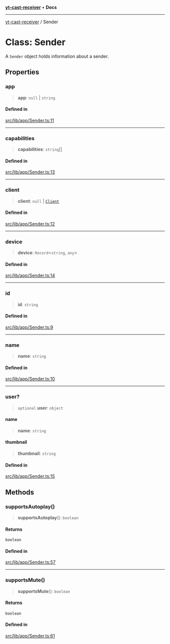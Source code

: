 [**yt-cast-receiver**](../README.md) • **Docs**

***

[yt-cast-receiver](../README.md) / Sender

# Class: Sender

A `Sender` object holds information about a sender.

## Properties

### app

> **app**: `null` \| `string`

#### Defined in

[src/lib/app/Sender.ts:11](https://github.com/patrickkfkan/yt-cast-receiver/blob/7898fbce0f56a5f9871c7ea968fa6c6f4e21202f/src/lib/app/Sender.ts#L11)

***

### capabilities

> **capabilities**: `string`[]

#### Defined in

[src/lib/app/Sender.ts:13](https://github.com/patrickkfkan/yt-cast-receiver/blob/7898fbce0f56a5f9871c7ea968fa6c6f4e21202f/src/lib/app/Sender.ts#L13)

***

### client

> **client**: `null` \| [`Client`](../interfaces/Client.md)

#### Defined in

[src/lib/app/Sender.ts:12](https://github.com/patrickkfkan/yt-cast-receiver/blob/7898fbce0f56a5f9871c7ea968fa6c6f4e21202f/src/lib/app/Sender.ts#L12)

***

### device

> **device**: `Record`\<`string`, `any`\>

#### Defined in

[src/lib/app/Sender.ts:14](https://github.com/patrickkfkan/yt-cast-receiver/blob/7898fbce0f56a5f9871c7ea968fa6c6f4e21202f/src/lib/app/Sender.ts#L14)

***

### id

> **id**: `string`

#### Defined in

[src/lib/app/Sender.ts:9](https://github.com/patrickkfkan/yt-cast-receiver/blob/7898fbce0f56a5f9871c7ea968fa6c6f4e21202f/src/lib/app/Sender.ts#L9)

***

### name

> **name**: `string`

#### Defined in

[src/lib/app/Sender.ts:10](https://github.com/patrickkfkan/yt-cast-receiver/blob/7898fbce0f56a5f9871c7ea968fa6c6f4e21202f/src/lib/app/Sender.ts#L10)

***

### user?

> `optional` **user**: `object`

#### name

> **name**: `string`

#### thumbnail

> **thumbnail**: `string`

#### Defined in

[src/lib/app/Sender.ts:15](https://github.com/patrickkfkan/yt-cast-receiver/blob/7898fbce0f56a5f9871c7ea968fa6c6f4e21202f/src/lib/app/Sender.ts#L15)

## Methods

### supportsAutoplay()

> **supportsAutoplay**(): `boolean`

#### Returns

`boolean`

#### Defined in

[src/lib/app/Sender.ts:57](https://github.com/patrickkfkan/yt-cast-receiver/blob/7898fbce0f56a5f9871c7ea968fa6c6f4e21202f/src/lib/app/Sender.ts#L57)

***

### supportsMute()

> **supportsMute**(): `boolean`

#### Returns

`boolean`

#### Defined in

[src/lib/app/Sender.ts:61](https://github.com/patrickkfkan/yt-cast-receiver/blob/7898fbce0f56a5f9871c7ea968fa6c6f4e21202f/src/lib/app/Sender.ts#L61)
